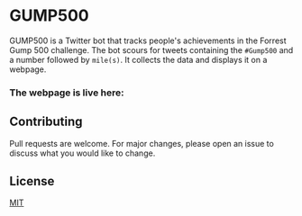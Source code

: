 # GUMP500

GUMP500 is a Twitter bot that tracks people's achievements in the Forrest Gump 500 challenge. The bot scours for tweets containing the `#Gump500` and a number followed by `mile(s)`. It collects the data and displays it on a webpage.

### The webpage is live here:  


## Contributing
Pull requests are welcome. For major changes, please open an issue to discuss what you would like to change.


## License
[MIT](https://choosealicense.com/licenses/mit/)
